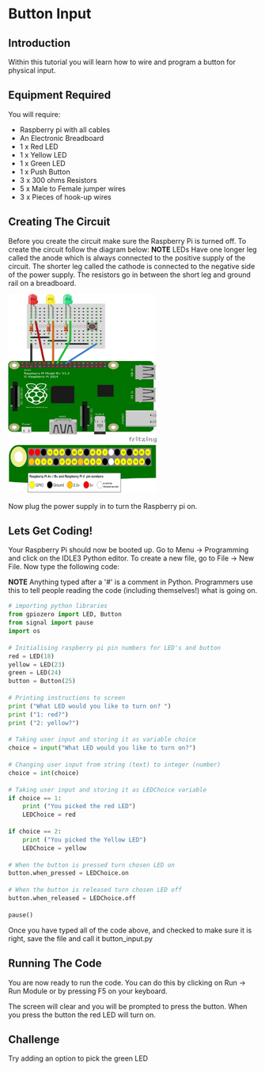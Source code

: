 # Button Input

## Introduction
Within this tutorial you will learn how to wire and program a button for physical input.

## Equipment Required
You will require:
* Raspberry pi with all cables
* An Electronic Breadboard
* 1 x Red LED
* 1 x Yellow LED
* 1 x Green LED
* 1 x Push Button
* 3 x 300 ohms Resistors
* 5 x Male to Female jumper wires
* 3 x Pieces of hook-up wires

## Creating The Circuit
Before you create the circuit make sure the Raspberry Pi is turned off.
To create the circuit follow the diagram below:
**NOTE** LEDs Have one longer leg called the anode which is always connected to the positive supply of the circuit. The shorter leg called the cathode is connected to the negative side of the power supply. The resistors go in between the short leg and ground rail on a breadboard.

<img src = "Images/Button.png" width = "300px" height = "300px" />
<img src = "Images/Pin_numbers.png" width = "300px" height = "100px" />

Now plug the power supply in to turn the Raspberry pi on.

## Lets Get Coding!
Your Raspberry Pi should now be booted up. Go to Menu -> Programming and click on the IDLE3 Python editor. To create a new file, go to File -> New File. Now type the following code:

**NOTE** Anything typed after a '#' is a comment in Python. Programmers use this to tell people reading the code (including themselves!) what is going on.

```python
# importing python libraries
from gpiozero import LED, Button
from signal import pause
import os

# Initialising raspberry pi pin numbers for LED's and button
red = LED(18)
yellow = LED(23)
green = LED(24)
button = Button(25)

# Printing instructions to screen
print ("What LED would you like to turn on? ")
print ("1: red?")
print ("2: yellow?")

# Taking user input and storing it as variable choice
choice = input("What LED would you like to turn on?")

# Changing user input from string (text) to integer (number)
choice = int(choice)

# Taking user input and storing it as LEDChoice variable
if choice == 1:
    print ("You picked the red LED")
    LEDChoice = red

if choice == 2:
    print ("You picked the Yellow LED")
    LEDChoice = yellow

# When the button is pressed turn chosen LED on
button.when_pressed = LEDChoice.on

# When the button is released turn chosen LED off
button.when_released = LEDChoice.off

pause()
```

Once you have typed all of the code above, and checked to make sure it is right, save the file and call it button_input.py

## Running The Code
You are now ready to run the code. You can do this by clicking on Run -> Run Module or by pressing F5 on your keyboard.

The screen will clear and you will be prompted to press the button. When you press the button the red LED will turn on.

## Challenge
Try adding an option to pick the green LED
